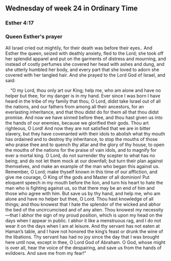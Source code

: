 ## Wednesday of week 24 in Ordinary Time

### Esther 4:17

### Queen Esther's prayer

All Israel cried out mightily, for their death was before their eyes.. And Esther the queen, seized with deathly anxiety, fled to the Lord; she took off her splendid apparel and put on the garments of distress and mourning, and instead of costly perfumes she covered her head with ashes and dung, and she utterly humbled her body, and every part that she loved to adorn she covered with her tangled hair. And she prayed to the Lord God of Israel, and said:

    “O my Lord, thou only art our King; help me, who am alone and have no helper but thee, for my danger is in my hand. Ever since I was born I have heard in the tribe of my family that thou, O Lord, didst take Israel out of all the nations, and our fathers from among all their ancestors, for an everlasting inheritance, and that thou didst do for them all that thou didst promise. And now we have sinned before thee, and thou hast given us into the hands of our enemies, because we glorified their gods. Thou art righteous, O Lord! And now they are not satisfied that we are in bitter slavery, but they have covenanted with their idols to abolish what thy mouth has ordained and to destroy thy inheritance, to stop the mouths of those who praise thee and to quench thy altar and the glory of thy house, to open the mouths of the nations for the praise of vain idols, and to magnify for ever a mortal king. O Lord, do not surrender thy scepter to what has no being; and do not let them mock at our downfall; but turn their plan against themselves, and make an example of the man who began this against us. Remember, O Lord; make thyself known in this time of our affliction, and give me courage, O King of the gods and Master of all dominion! Put eloquent speech in my mouth before the lion, and turn his heart to hate the man who is fighting against us, so that there may be an end of him and those who agree with him. But save us by thy hand, and help me, who am alone and have no helper but thee, O Lord. Thou hast knowledge of all things; and thou knowest that I hate the splendor of the wicked and abhor the bed of the uncircumcised and of any alien. Thou knowest my necessity—that I abhor the sign of my proud position, which is upon my head on the days when I appear in public. I abhor it like a menstruous rag, and I do not wear it on the days when I am at leisure. And thy servant has not eaten at Haman’s table, and I have not honored the king’s feast or drunk the wine of the libations. Thy servant has had no joy since the day that I was brought here until now, except in thee, O Lord God of Abraham. O God, whose might is over all, hear the voice of the despairing, and save us from the hands of evildoers. And save me from my fear!”
